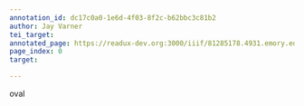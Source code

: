 ```yaml
---
annotation_id: dc17c0a0-1e6d-4f03-8f2c-b62bbc3c81b2
author: Jay Varner
tei_target: 
annotated_page: https://readux-dev.org:3000/iiif/81285178.4931.emory.edu/canvas/81285178.4931.emory.edu$1
page_index: 0
target: 

---
```

<p>oval</p>